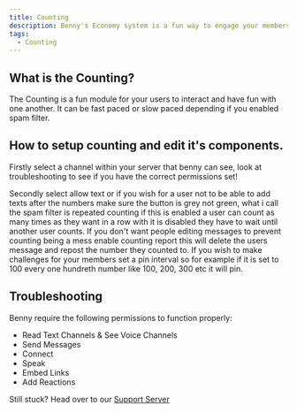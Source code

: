 ```yaml
---
title: Counting 
description: Benny's Economy system is a fun way to engage your members with the community and compete for first place in being the richest user!
tags: 
  - Counting
---
```


## What is the Counting?

The Counting is a fun module for your users to interact and have fun with one another. It can be fast paced or slow paced depending if you enabled spam filter.


## How to setup counting and edit it's components.

Firstly select a channel within your server that benny can see, look at troubleshooting to see if you have the correct permissions set!

Secondly select allow text or if you wish for a user not to be able to add texts after the numbers make sure the button is grey not green, what i call the spam filter is repeated counting if this is enabled a user can count as many times as they want in a row with it is disabled they have to wait until another user counts. If you don't want people editing messages to prevent counting being a mess enable counting report this will delete the users message and repost the number they counted to. If you wish to make challenges for your members set a pin interval so for example if it is set to 100 every one hundreth number like 100, 200, 300 etc it will pin.



## Troubleshooting

Benny require the following permissions to function properly:

- Read Text Channels & See Voice Channels
- Send Messages
- Connect
- Speak
- Embed Links
- Add Reactions

Still stuck? Head over to our [Support Server](https://benny.sh/support)